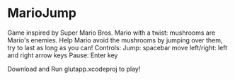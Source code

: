 # MarioJump
Game inspired by Super Mario Bros. 
Mario with a twist: mushrooms are Mario's enemies.
Help Mario avoid the mushrooms by jumping over them, try to last as long as you can!
Controls: 
Jump: spacebar
move left/right: left and right arrow keys
Pause: Enter key

Download and Run glutapp.xcodeproj to play!

